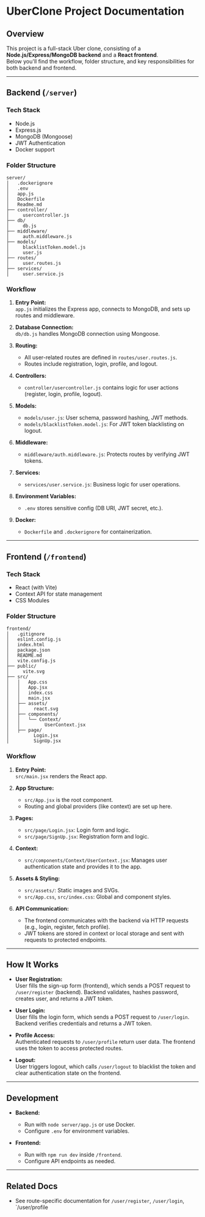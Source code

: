 # UberClone Project Documentation

## Overview

This project is a full-stack Uber clone, consisting of a **Node.js/Express/MongoDB backend** and a **React frontend**.  
Below you'll find the workflow, folder structure, and key responsibilities for both backend and frontend.

---

## Backend (`/server`)

### Tech Stack

- Node.js
- Express.js
- MongoDB (Mongoose)
- JWT Authentication
- Docker support

### Folder Structure

```
server/
│   .dockerignore
│   .env
│   app.js
│   Dockerfile
│   Readme.md
├── controller/
│     usercontroller.js
├── db/
│     db.js
├── middleware/
│     auth.middleware.js
├── models/
│     blacklistToken.model.js
│     user.js
├── routes/
│     user.routes.js
├── services/
│     user.service.js
```

### Workflow

1. **Entry Point:**  
   `app.js` initializes the Express app, connects to MongoDB, and sets up routes and middleware.

2. **Database Connection:**  
   `db/db.js` handles MongoDB connection using Mongoose.

3. **Routing:**  
   - All user-related routes are defined in `routes/user.routes.js`.
   - Routes include registration, login, profile, and logout.

4. **Controllers:**  
   - `controller/usercontroller.js` contains logic for user actions (register, login, profile, logout).

5. **Models:**  
   - `models/user.js`: User schema, password hashing, JWT methods.
   - `models/blacklistToken.model.js`: For JWT token blacklisting on logout.

6. **Middleware:**  
   - `middleware/auth.middleware.js`: Protects routes by verifying JWT tokens.

7. **Services:**  
   - `services/user.service.js`: Business logic for user operations.

8. **Environment Variables:**  
   - `.env` stores sensitive config (DB URI, JWT secret, etc.).

9. **Docker:**  
   - `Dockerfile` and `.dockerignore` for containerization.

---

## Frontend (`/frontend`)

### Tech Stack

- React (with Vite)
- Context API for state management
- CSS Modules

### Folder Structure

```
frontend/
│   .gitignore
│   eslint.config.js
│   index.html
│   package.json
│   README.md
│   vite.config.js
├── public/
│     vite.svg
├── src/
│   │   App.css
│   │   App.jsx
│   │   index.css
│   │   main.jsx
│   ├── assets/
│   │     react.svg
│   ├── components/
│   │   └── Context/
│   │         UserContext.jsx
│   ├── page/
│         Login.jsx
│         SignUp.jsx
```

### Workflow

1. **Entry Point:**  
   `src/main.jsx` renders the React app.

2. **App Structure:**  
   - `src/App.jsx` is the root component.
   - Routing and global providers (like context) are set up here.

3. **Pages:**  
   - `src/page/Login.jsx`: Login form and logic.
   - `src/page/SignUp.jsx`: Registration form and logic.

4. **Context:**  
   - `src/components/Context/UserContext.jsx`: Manages user authentication state and provides it to the app.

5. **Assets & Styling:**  
   - `src/assets/`: Static images and SVGs.
   - `src/App.css`, `src/index.css`: Global and component styles.

6. **API Communication:**  
   - The frontend communicates with the backend via HTTP requests (e.g., login, register, fetch profile).
   - JWT tokens are stored in context or local storage and sent with requests to protected endpoints.

---

## How It Works

- **User Registration:**  
  User fills the sign-up form (frontend), which sends a POST request to `/user/register` (backend). Backend validates, hashes password, creates user, and returns a JWT token.

- **User Login:**  
  User fills the login form, which sends a POST request to `/user/login`. Backend verifies credentials and returns a JWT token.

- **Profile Access:**  
  Authenticated requests to `/user/profile` return user data. The frontend uses the token to access protected routes.

- **Logout:**  
  User triggers logout, which calls `/user/logout` to blacklist the token and clear authentication state on the frontend.

---

## Development

- **Backend:**  
  - Run with `node server/app.js` or use Docker.
  - Configure `.env` for environment variables.

- **Frontend:**  
  - Run with `npm run dev` inside `/frontend`.
  - Configure API endpoints as needed.

---

## Related Docs

- See route-specific documentation for `/user/register`, `/user/login`, `/user/profile